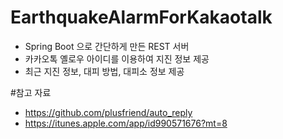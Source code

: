 # EarthquakeAlarmForKakaotalk
- Spring Boot 으로 간단하게 만든 REST 서버
- 카카오톡 옐로우 아이디를 이용하여 지진 정보 제공
- 최근 지진 정보, 대피 방법, 대피소 정보 제공 
 
 #참고 자료
- https://github.com/plusfriend/auto_reply
- https://itunes.apple.com/app/id990571676?mt=8


